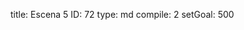 title:          Escena 5
ID:             72
type:           md
compile:        2
setGoal:        500


